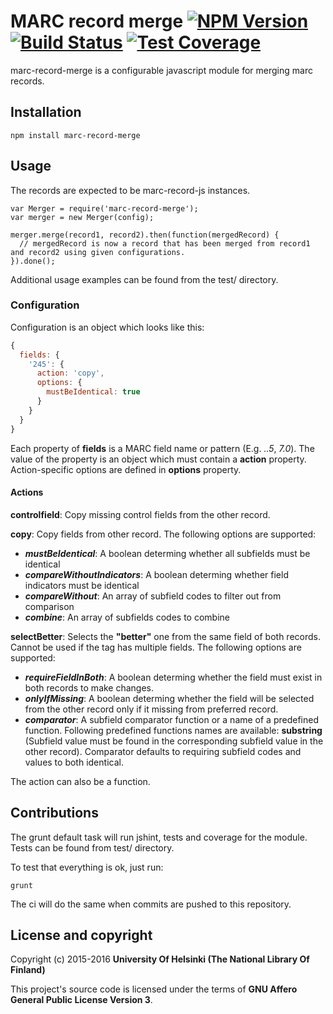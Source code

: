 # MARC record merge [![NPM Version](https://img.shields.io/npm/v/marc-record-merge.svg)](https://npmjs.org/package/marc-record-merge) [![Build Status](https://travis-ci.org/NatLibFi/marc-record-merge.svg)](https://travis-ci.org/NatLibFi/marc-record-merge) [![Test Coverage](https://codeclimate.com/github/NatLibFi/marc-record-merge/badges/coverage.svg)](https://codeclimate.com/github/NatLibFi/marc-record-merge/coverage)

marc-record-merge is a configurable javascript module for merging marc records. 

## Installation

```
npm install marc-record-merge
```

## Usage

The records are expected to be marc-record-js instances.

```
var Merger = require('marc-record-merge');
var merger = new Merger(config);

merger.merge(record1, record2).then(function(mergedRecord) {
  // mergedRecord is now a record that has been merged from record1 and record2 using given configurations.
}).done();

```
Additional usage examples can be found from the test/ directory.

### Configuration

Configuration is an object which looks like this:

```javascript
{
  fields: {
    '245': {
      action: 'copy',
      options: {
        mustBeIdentical: true
      }
    }
  }
}
```

Each property of **fields** is a MARC field name or pattern (E.g. *..5*, *7.0*). The value of the property is an object which must contain a **action** property. Action-specific options are defined in **options** property.

#### Actions

**controlfield**: Copy missing control fields from the other record.

**copy**: Copy fields from other record. The following options are supported:

- _**mustBeIdentical**_: A boolean determing whether all subfields must be identical
- _**compareWithoutIndicators**_: A boolean determing whether field indicators must be identical
- _**compareWithout**_: An array of subfield codes to filter out from comparison
- _**combine**_: An array of subfields codes to combine

**selectBetter**: Selects the **"better"** one from the same field of both records. Cannot be used if the tag has multiple fields. The following options are supported:

- _**requireFieldInBoth**_: A boolean determing whether the field must exist in both records to make changes.
- _**onlyIfMissing**_: A boolean determing whether the field will be selected from the other record only if it missing from preferred record.
- _**comparator**_: A subfield comparator function or a name of a predefined function. Following predefined functions names are available: **substring** (Subfield value must be found in the corresponding subfield value in the other record). Comparator defaults to requiring subfield codes and values to both identical.

The action can also be a function.

## Contributions

The grunt default task will run jshint, tests and coverage for the module. Tests can be found from test/ directory.

To test that everything is ok, just run:
```
grunt
```

The ci will do the same when commits are pushed to this repository.

## License and copyright

Copyright (c) 2015-2016 **University Of Helsinki (The National Library Of Finland)**

This project's source code is licensed under the terms of **GNU Affero General Public License Version 3**.
